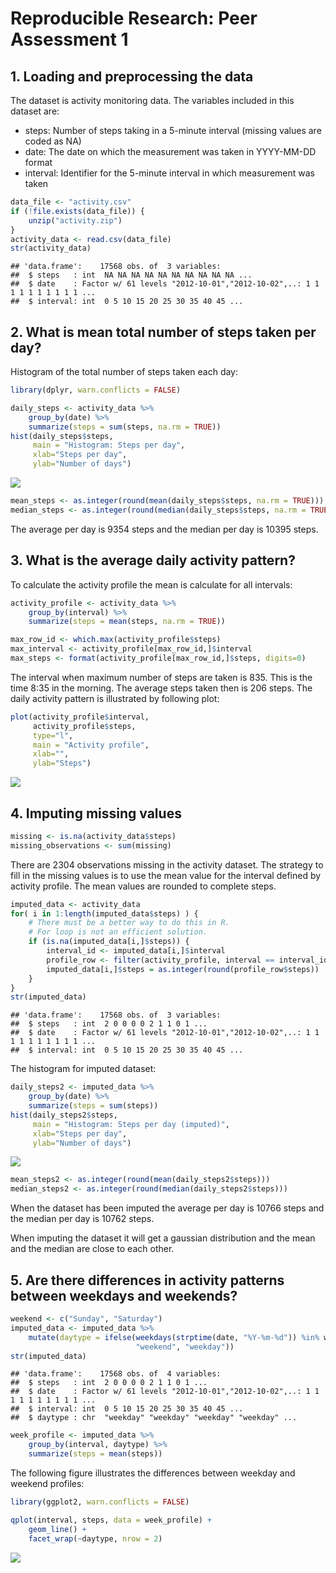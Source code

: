 # Reproducible Research: Peer Assessment 1


## 1. Loading and preprocessing the data

The dataset is activity monitoring data. The variables included in this dataset
are:

- steps: Number of steps taking in a 5-minute interval (missing values are coded
  as NA)
- date: The date on which the measurement was taken in YYYY-MM-DD format
- interval: Identifier for the 5-minute interval in which measurement was taken


```r
data_file <- "activity.csv"
if (!file.exists(data_file)) {
    unzip("activity.zip")
}
activity_data <- read.csv(data_file)
str(activity_data)
```

```
## 'data.frame':	17568 obs. of  3 variables:
##  $ steps   : int  NA NA NA NA NA NA NA NA NA NA ...
##  $ date    : Factor w/ 61 levels "2012-10-01","2012-10-02",..: 1 1 1 1 1 1 1 1 1 1 ...
##  $ interval: int  0 5 10 15 20 25 30 35 40 45 ...
```


## 2. What is mean total number of steps taken per day?

Histogram of the total number of steps taken each day:


```r
library(dplyr, warn.conflicts = FALSE)

daily_steps <- activity_data %>%
    group_by(date) %>%
    summarize(steps = sum(steps, na.rm = TRUE))
hist(daily_steps$steps,
     main = "Histogram: Steps per day",
     xlab="Steps per day",
     ylab="Number of days")
```

![](PA1_template_files/figure-html/histogram-1.png)<!-- -->


```r
mean_steps <- as.integer(round(mean(daily_steps$steps, na.rm = TRUE)))
median_steps <- as.integer(round(median(daily_steps$steps, na.rm = TRUE)))
```

The average per day is 9354 steps and the median per day is
10395 steps.


## 3. What is the average daily activity pattern?

To calculate the activity profile the mean is calculate for all intervals:


```r
activity_profile <- activity_data %>%
    group_by(interval) %>%
    summarize(steps = mean(steps, na.rm = TRUE))

max_row_id <- which.max(activity_profile$steps)
max_interval <- activity_profile[max_row_id,]$interval
max_steps <- format(activity_profile[max_row_id,]$steps, digits=0)
```

The interval when maximum number of steps are taken is 835. This is
the time 8:35 in the morning. The average steps taken then is 206
steps. The daily activity pattern is illustrated by following plot:


```r
plot(activity_profile$interval,
     activity_profile$steps,
     type="l",
     main = "Activity profile",
     xlab="",
     ylab="Steps")
```

![](PA1_template_files/figure-html/activity_profile-1.png)<!-- -->


## 4. Imputing missing values


```r
missing <- is.na(activity_data$steps)
missing_observations <- sum(missing)
```

There are 2304 observations missing in the activity dataset.
The strategy to fill in the missing values is to use the mean value for the
interval defined by activity profile. The mean values are rounded to complete
steps.


```r
imputed_data <- activity_data
for( i in 1:length(imputed_data$steps) ) {
    # There must be a better way to do this in R.
    # For loop is not an efficient solution.
    if (is.na(imputed_data[i,]$steps)) {
        interval_id <- imputed_data[i,]$interval
        profile_row <- filter(activity_profile, interval == interval_id)
        imputed_data[i,]$steps = as.integer(round(profile_row$steps))
    }
}
str(imputed_data)
```

```
## 'data.frame':	17568 obs. of  3 variables:
##  $ steps   : int  2 0 0 0 0 2 1 1 0 1 ...
##  $ date    : Factor w/ 61 levels "2012-10-01","2012-10-02",..: 1 1 1 1 1 1 1 1 1 1 ...
##  $ interval: int  0 5 10 15 20 25 30 35 40 45 ...
```

The histogram for imputed dataset:


```r
daily_steps2 <- imputed_data %>%
    group_by(date) %>%
    summarize(steps = sum(steps))
hist(daily_steps2$steps,
     main = "Histogram: Steps per day (imputed)",
     xlab="Steps per day",
     ylab="Number of days")
```

![](PA1_template_files/figure-html/imputed_histogram-1.png)<!-- -->


```r
mean_steps2 <- as.integer(round(mean(daily_steps2$steps)))
median_steps2 <- as.integer(round(median(daily_steps2$steps)))
```

When the dataset has been imputed the average per day is 10766 steps
and the median per day is 10762 steps.

When imputing the dataset it will get a gaussian distribution and the mean and
the median are close to each other.


## 5. Are there differences in activity patterns between weekdays and weekends?


```r
weekend <- c("Sunday", "Saturday")
imputed_data <- imputed_data %>%
    mutate(daytype = ifelse(weekdays(strptime(date, "%Y-%m-%d")) %in% weekend,
                            "weekend", "weekday"))
str(imputed_data)
```

```
## 'data.frame':	17568 obs. of  4 variables:
##  $ steps   : int  2 0 0 0 0 2 1 1 0 1 ...
##  $ date    : Factor w/ 61 levels "2012-10-01","2012-10-02",..: 1 1 1 1 1 1 1 1 1 1 ...
##  $ interval: int  0 5 10 15 20 25 30 35 40 45 ...
##  $ daytype : chr  "weekday" "weekday" "weekday" "weekday" ...
```

```r
week_profile <- imputed_data %>%
    group_by(interval, daytype) %>%
    summarize(steps = mean(steps))
```

The following figure illustrates the differences between weekday and weekend
profiles:


```r
library(ggplot2, warn.conflicts = FALSE)

qplot(interval, steps, data = week_profile) +
    geom_line() +
    facet_wrap(~daytype, nrow = 2)
```

![](PA1_template_files/figure-html/weekday_profile-1.png)<!-- -->
